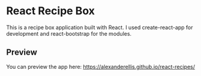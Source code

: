 # React Recipe Box

This is a recipe box application built with React.  I used create-react-app for development and react-bootstrap for the modules.

## Preview 

You can preview the app here: https://alexanderellis.github.io/react-recipes/

